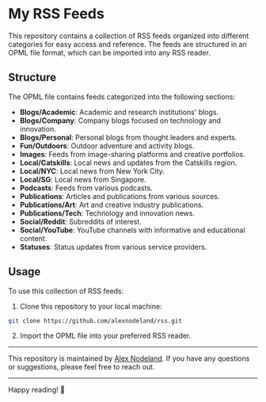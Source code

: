 # My RSS Feeds

This repository contains a collection of RSS feeds organized into different categories for easy access and reference. The feeds are structured in an OPML file format, which can be imported into any RSS reader.

## Structure

The OPML file contains feeds categorized into the following sections:

- **Blogs/Academic**: Academic and research institutions' blogs.
- **Blogs/Company**: Company blogs focused on technology and innovation.
- **Blogs/Personal**: Personal blogs from thought leaders and experts.
- **Fun/Outdoors**: Outdoor adventure and activity blogs.
- **Images**: Feeds from image-sharing platforms and creative portfolios.
- **Local/Catskills**: Local news and updates from the Catskills region.
- **Local/NYC**: Local news from New York City.
- **Local/SG**: Local news from Singapore.
- **Podcasts**: Feeds from various podcasts.
- **Publications**: Articles and publications from various sources.
- **Publications/Art**: Art and creative industry publications.
- **Publications/Tech**: Technology and innovation news.
- **Social/Reddit**: Subreddits of interest.
- **Social/YouTube**: YouTube channels with informative and educational content.
- **Statuses**: Status updates from various service providers.

## Usage

To use this collection of RSS feeds:

1. Clone this repository to your local machine:

  ```sh
  git clone https://github.com/alexnodeland/rss.git
  ```

2. Import the OPML file into your preferred RSS reader.

---

This repository is maintained by [Alex Nodeland](https://github.com/alexnodeland/). If you have any questions or suggestions, please feel free to reach out.

---

Happy reading! 🌟






